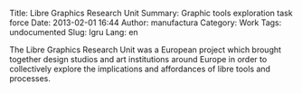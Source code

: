 Title: Libre Graphics Research Unit
Summary: Graphic tools exploration task force
Date: 2013-02-01 16:44
Author: manufactura
Category: Work
Tags: undocumented
Slug: lgru
Lang: en

The Libre Graphics Research Unit was a European project which brought together
design studios and art institutions around Europe in order to collectively
explore the implications and affordances of libre tools and processes.

